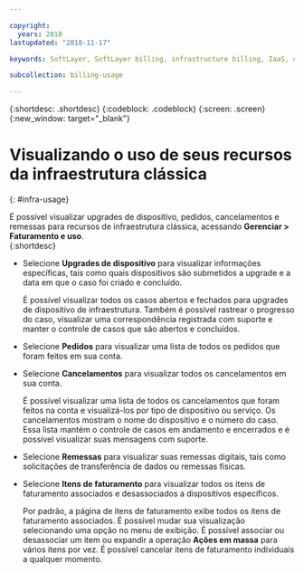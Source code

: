 ```yaml
---

copyright:
  years: 2018
lastupdated: "2018-11-17"

keywords: SoftLayer, SoftLayer billing, infrastructure billing, IaaS, cost, orders, IaaS usage

subcollection: billing-usage

---
```


{:shortdesc: .shortdesc}
{:codeblock: .codeblock}
{:screen: .screen}
{:new_window: target="_blank"}


# Visualizando o uso de seus recursos da infraestrutura clássica
{: #infra-usage}

É possível visualizar upgrades de dispositivo, pedidos, cancelamentos e remessas para recursos de infraestrutura clássica, acessando **Gerenciar > Faturamento e uso**.  
{:shortdesc}


* Selecione **Upgrades de dispositivo** para visualizar informações específicas, tais como quais dispositivos são submetidos a upgrade e a data em que o caso foi criado e concluído.

  É possível visualizar todos os casos abertos e fechados para upgrades de dispositivo de infraestrutura. Também é possível rastrear o progresso do caso, visualizar uma correspondência registrada com suporte e manter o controle de casos que são abertos e concluídos.

* Selecione **Pedidos** para visualizar uma lista de todos os pedidos que foram feitos em sua conta.

* Selecione **Cancelamentos** para visualizar todos os cancelamentos em sua conta.

  É possível visualizar uma lista de todos os cancelamentos que foram feitos na conta e visualizá-los por tipo de dispositivo ou serviço. Os cancelamentos mostram o nome do dispositivo e o número do caso. Essa lista mantém o controle de casos em andamento e encerrados e é possível visualizar suas mensagens com suporte.  

* Selecione **Remessas** para visualizar suas remessas digitais, tais como solicitações de transferência de dados ou remessas físicas.

* Selecione **Itens de faturamento** para visualizar todos os itens de faturamento associados e desassociados a dispositivos específicos.

  Por padrão, a página de itens de faturamento exibe todos os itens de faturamento associados. É possível mudar sua visualização selecionando uma opção no menu de exibição. É possível associar ou desassociar um item ou expandir a operação **Ações em massa** para vários itens por vez. É possível cancelar itens de faturamento individuais a qualquer momento.
